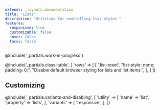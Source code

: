 ```yaml
---
extends: _layouts.documentation
title: "Lists"
description: "Utilities for controlling list styles."
features:
  responsive: true
  customizable: false
  hover: false
  focus: false
---
```


@include('_partials.work-in-progress')

@include('_partials.class-table', [
  'rows' => [
    [
      '.list-reset',
      "list-style: none; padding: 0;",
      "Disable default browser styling for lists and list items.",
    ],
  ]
])

## Customizing

@include('_partials.variants-and-disabling', [
    'utility' => [
        'name' => 'list',
        'property' => 'lists',
    ],
    'variants' => [
        'responsive',
    ],
])
